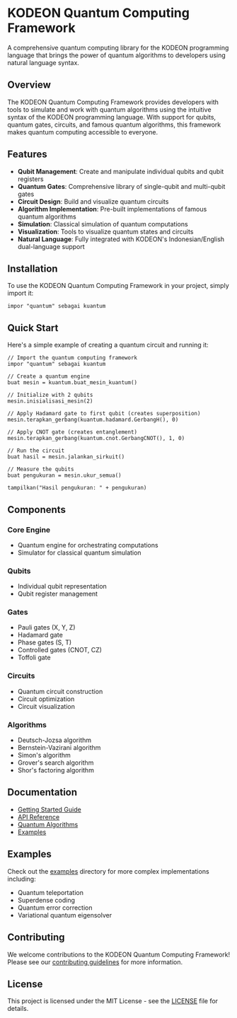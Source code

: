 # KODEON Quantum Computing Framework

A comprehensive quantum computing library for the KODEON programming language that brings the power of quantum algorithms to developers using natural language syntax.

## Overview

The KODEON Quantum Computing Framework provides developers with tools to simulate and work with quantum algorithms using the intuitive syntax of the KODEON programming language. With support for qubits, quantum gates, circuits, and famous quantum algorithms, this framework makes quantum computing accessible to everyone.

## Features

-   **Qubit Management**: Create and manipulate individual qubits and qubit registers
-   **Quantum Gates**: Comprehensive library of single-qubit and multi-qubit gates
-   **Circuit Design**: Build and visualize quantum circuits
-   **Algorithm Implementation**: Pre-built implementations of famous quantum algorithms
-   **Simulation**: Classical simulation of quantum computations
-   **Visualization**: Tools to visualize quantum states and circuits
-   **Natural Language**: Fully integrated with KODEON's Indonesian/English dual-language support

## Installation

To use the KODEON Quantum Computing Framework in your project, simply import it:

```kodeon
impor "quantum" sebagai kuantum
```

## Quick Start

Here's a simple example of creating a quantum circuit and running it:

```kodeon
// Import the quantum computing framework
impor "quantum" sebagai kuantum

// Create a quantum engine
buat mesin = kuantum.buat_mesin_kuantum()

// Initialize with 2 qubits
mesin.inisialisasi_mesin(2)

// Apply Hadamard gate to first qubit (creates superposition)
mesin.terapkan_gerbang(kuantum.hadamard.GerbangH(), 0)

// Apply CNOT gate (creates entanglement)
mesin.terapkan_gerbang(kuantum.cnot.GerbangCNOT(), 1, 0)

// Run the circuit
buat hasil = mesin.jalankan_sirkuit()

// Measure the qubits
buat pengukuran = mesin.ukur_semua()

tampilkan("Hasil pengukuran: " + pengukuran)
```

## Components

### Core Engine

-   Quantum engine for orchestrating computations
-   Simulator for classical quantum simulation

### Qubits

-   Individual qubit representation
-   Qubit register management

### Gates

-   Pauli gates (X, Y, Z)
-   Hadamard gate
-   Phase gates (S, T)
-   Controlled gates (CNOT, CZ)
-   Toffoli gate

### Circuits

-   Quantum circuit construction
-   Circuit optimization
-   Circuit visualization

### Algorithms

-   Deutsch-Jozsa algorithm
-   Bernstein-Vazirani algorithm
-   Simon's algorithm
-   Grover's search algorithm
-   Shor's factoring algorithm

## Documentation

-   [Getting Started Guide](docs/getting-started.md)
-   [API Reference](docs/api-reference.md)
-   [Quantum Algorithms](docs/algorithms.md)
-   [Examples](examples/)

## Examples

Check out the [examples](examples/) directory for more complex implementations including:

-   Quantum teleportation
-   Superdense coding
-   Quantum error correction
-   Variational quantum eigensolver

## Contributing

We welcome contributions to the KODEON Quantum Computing Framework! Please see our [contributing guidelines](CONTRIBUTING.md) for more information.

## License

This project is licensed under the MIT License - see the [LICENSE](LICENSE) file for details.
